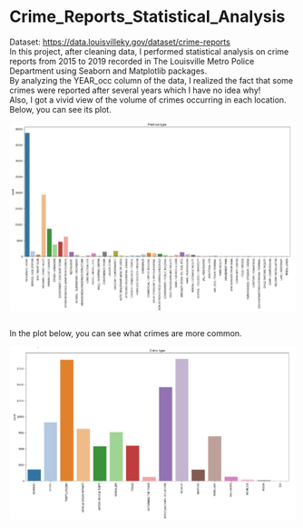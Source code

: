 # Crime_Reports_Statistical_Analysis
Dataset: https://data.louisvilleky.gov/dataset/crime-reports <br>
In this project, after cleaning data, I performed statistical analysis on crime reports from 2015 to 2019 recorded in The Louisville Metro Police Department using Seaborn and Matplotlib packages.<br>
By analyzing the YEAR_occ column of the data, I realized the fact that some crimes were reported after several years which I have no idea why!<br>
Also, I got a vivid view of the volume of crimes occurring in each location. Below, you can see its plot.<br>

<div align=center>
  <img src="./assets/1.PNG" width="600" align="center"/>
</div>
<br>

In the plot below, you can see what crimes are more common.<br>

<div align=center>
  <img src="./assets/2.2.PNG" width="600" align="center"/>
</div>
